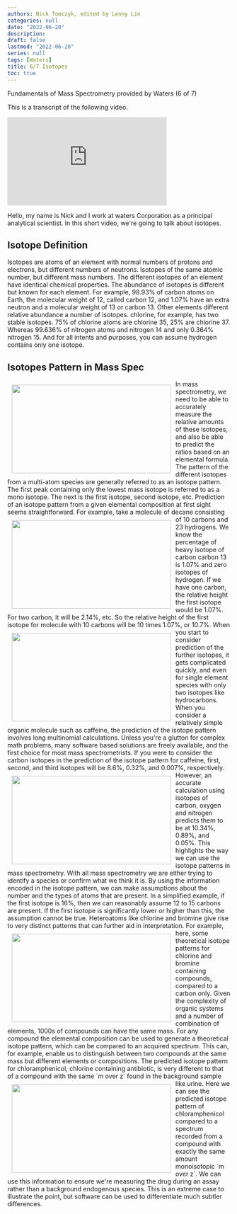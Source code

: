 ```yaml
---
authors: Nick Tomczyk, edited by Lenny Lin
categories: null
date: "2022-06-20"
description: 
draft: false
lastmod: "2022-06-20"
series: null
tags: [Waters]
title: 6/7 Isotopes
toc: true
---
```

Fundamentals of Mass Spectrometry provided by Waters (6 of 7)  

This is a transcript of the following video.  


<iframe width="360" height="200" src="https://www.youtube.com/embed/om0BfIHXD0s?list=PL6yA4jv5tA-k9_2NVxm5jlzpZV_aW59DT" title="Fundamentals of MS (6 of 7) - Isotopes" frameborder="0" allow="accelerometer; autoplay; clipboard-write; encrypted-media; gyroscope; picture-in-picture" allowfullscreen></iframe>

<!--more-->

Hello, my name is Nick and I work at waters Corporation as a principal analytical scientist. In this short video, we're going to talk about isotopes.  

## Isotope Definition
Isotopes are atoms of an element with normal numbers of protons and electrons, but different numbers of neutrons. Isotopes of the same atomic number, but different mass numbers. The different isotopes of an element have identical chemical properties. The abundance of isotopes is different but known for each element. For example, 98.93% of carbon atoms on Earth, the molecular weight of 12, called carbon 12, and 1.07% have an extra neutron and a molecular weight of 13 or carbon 13. Other elements different relative abundance a number of isotopes. chlorine, for example, has two stable isotopes. 75% of chlorine atoms are chlorine 35, 25% are chlorine 37. Whereas 99.636% of nitrogen atoms and nitrogen 14 and only 0.364% nitrogen 15. And for all intents and purposes, you can assume hydrogen contains only one isotope.  


## Isotopes Pattern in Mass Spec

<img width ="360" height= "200" src = "/docs/images/Screenshot 2022-06-23 154011.png" style ="float: left" HSPACE="10" VSPACE="10"/>
In mass spectrometry, we need to be able to accurately measure the relative amounts of these isotopes, and also be able to predict the ratios based on an elemental formula. The pattern of the different isotopes from a multi-atom species are generally referred to as an isotope pattern. The first peak containing only the lowest mass isotope is referred to as a mono isotope. The next is the first isotope, second isotope, etc. Prediction of an isotope pattern from a given elemental composition at first sight seems straightforward.  

<img width ="360" height= "200" src = "/docs/images/Screenshot 2022-06-23 154149.png" style ="float: left" HSPACE="10" VSPACE="10"/>
For example, take a molecule of decane consisting of 10 carbons and 23 hydrogens. We know the percentage of heavy isotope of carbon carbon 13 is 1.07% and zero isotopes of hydrogen. If we have one carbon, the relative height the first isotope would be 1.07%. For two carbon, it will be 2.14%, etc. So the relative height of the first isotope for molecule with 10 carbons will be 10 times 1.07%, or 10.7%. 
<img width ="360" height= "200" src = "/docs/images/Screenshot 2022-06-23 154348.png" style ="float: left" HSPACE="10" VSPACE="10"/>
When you start to consider prediction of the further isotopes, it gets complicated quickly, and even for single element species with only two isotopes like hydrocarbons. When you consider a relatively simple organic molecule such as caffeine, the prediction of the isotope pattern involves long multinomial calculations. Unless you're a glutton for complex math problems, many software based solutions are freely available, and the first choice for most mass spectrometrists. If you were to consider the carbon isotopes in the prediction of the isotope pattern for caffeine, first, second, and third isotopes will be 8.6%, 0.32%, and 0.007%, respectively. 

<img width ="360" height= "200" src = "/docs/images/Screenshot 2022-06-23 154515.png" style ="float: left" HSPACE="10" VSPACE="10"/>
However, an accurate calculation using isotopes of carbon, oxygen and nitrogen predicts them to be at 10.34%, 0.89%, and 0.05%. This highlights the way we can use the isotope patterns in mass spectrometry. With all mass spectrometry we are either trying to identify a species or confirm what we think it is. By using the information encoded in the isotope pattern, we can make assumptions about the number and the types of atoms that are present. In a simplified example, if the first isotope is 16%, then we can reasonably assume 12 to 15 carbons are present. If the first isotope is significantly lower or higher than this, the assumption cannot be true. Heteroatoms like chlorine and bromine give rise to very distinct patterns that can further aid in interpretation. 

<img width ="360" height= "200" src = "/docs/images/Screenshot 2022-06-23 154702.png" style ="float: left" HSPACE="10" VSPACE="10"/>
For example, here, some theoretical isotope patterns for chlorine and bromine containing compounds, compared to a carbon only. Given the complexity of organic systems and a number of combination of elements, 1000s of compounds can have the same mass. For any compound the elemental composition can be used to generate a theoretical isotope pattern, which can be compared to an acquired spectrum. This can, for example, enable us to distinguish between two compounds at the same mass but different elements or compositions. The predicted isotope pattern for chloramphenicol, chlorine containing antibiotic, is very different to that of a compound with the same `m over z` found in the background sample like urine. 

<img width ="360" height= "200" src = "/docs/images/Screenshot 2022-06-23 154918.png" style ="float: left" HSPACE="10" VSPACE="10"/>
Here we can see the predicted isotope pattern of chloramphenicol compared to a spectrum recorded from a compound with exactly the same amount monoisotopic `m over z`. We can use this information to ensure we're measuring the drug during an assay rather than a background endogenous species. This is an extreme case to illustrate the point, but software can be used to differentiate much subtler differences.